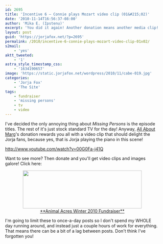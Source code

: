 ```yaml
---
id: 2695
title: 'Incentive 6 — Connie plays Mozart video clip (01&#215;02)'
date: '2010-11-14T16:56:37-08:00'
author: 'Mika E. (Ipstenu)'
excerpt: 'You did it again! Another donation means another media clip!  This time it''s a video clip from "Cabe? ... What kind of name is that?"'
layout: post
guid: 'https://jorjafox.net/?p=2695'
permalink: /2010/incentive-6-connie-plays-mozart-video-clip-01x02/
s2mail:
    - 'yes'
aktt_tweeted:
    - '1'
astra_style_timestamp_css:
    - '1634190657'
image: 'https://static.jorjafox.net/wordpress/2010/11/cabe-019.jpg'
categories:
    - 'Jorja Fox'
    - 'The Site'
tags:
    - fundraiser
    - 'missing persons'
    - tv
    - video
---
```


I've decided the only annoying thing about <em>Missing Persons</em> is the episode titles.  The rest of it's just stock standard TV for the day!  Anyway, <a href="http://allaboutmarg.com/wordp/">All About Marg</a>'s donation rewards you all with a video clip that should delight the Jorja fans, because yes, that is Jorja playing the piano in this scene!

http://www.youtube.com/watch?v=00G0Fa-j41Q

Want to see more? Then donate and you'll get video clips and images galore!  Click here:
<center><a href="http://www.crowdrise.com/jfo-animalacres2010/fundraiser/jorjafoxonline"><img src="//static.jorjafox.net/wordpress/2010/11/crowdrise.jpg" alt="" title="crowdrise" width="388" height="124" class="aligncenter size-full wp-image-2683" /><br />**Animal Acres Winter 2010 Fundraiser**</a></center>

I'm going to limit these to once-a-day posts so I don't spend my WHOLE day running around, and instead just a couple hours of work for everything. That means there can be a bit of a lag between posts.  Don't think I've forgotten you!
